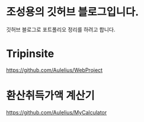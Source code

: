 # 조성용의 깃허브 블로그입니다.
깃허브 블로그로 포트폴리오 정리를 하려고 합니다. 

# Tripinsite
https://github.com/Aulelius/WebProject
# 환산취득가액 계산기
https://github.com/Aulelius/MyCalculator
